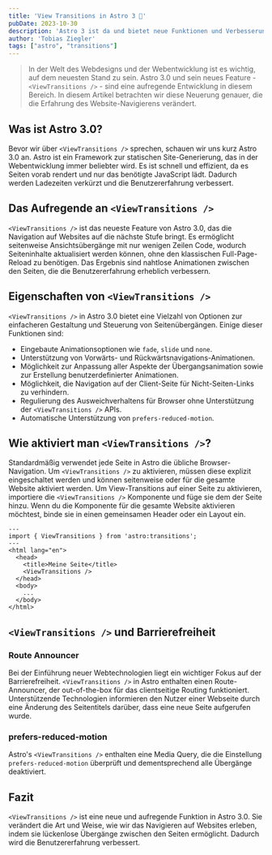```yaml
---
title: 'View Transitions in Astro 3 🚀'
pubDate: 2023-10-30
description: 'Astro 3 ist da und bietet neue Funktionen und Verbesserungen, eine davon sind View Transitions.'
author: 'Tobias Ziegler'
tags: ["astro", "transitions"]
---
```


>In der Welt des Webdesigns und der Webentwicklung ist es wichtig, auf dem neuesten Stand zu sein. Astro 3.0 und sein neues Feature - `<ViewTransitions />` - sind eine aufregende Entwicklung in diesem Bereich. In diesem Artikel betrachten wir diese Neuerung genauer, die die Erfahrung des Website-Navigierens verändert.

## Was ist Astro 3.0?

Bevor wir über `<ViewTransitions />` sprechen, schauen wir uns kurz Astro 3.0 an. Astro ist ein Framework zur statischen Site-Generierung, das in der Webentwicklung immer beliebter wird. Es ist schnell und effizient, da es Seiten vorab rendert und nur das benötigte JavaScript lädt. Dadurch werden Ladezeiten verkürzt und die Benutzererfahrung verbessert.

## Das Aufregende an `<ViewTransitions />`

`<ViewTransitions />` ist das neueste Feature von Astro 3.0, das die Navigation auf Websites auf die nächste Stufe bringt. Es ermöglicht seitenweise Ansichtsübergänge mit nur wenigen Zeilen Code, wodurch Seiteninhalte aktualisiert werden können, ohne den klassischen Full-Page-Reload zu benötigen.  Das Ergebnis sind nahtlose Animationen zwischen den Seiten, die die Benutzererfahrung erheblich verbessern.

## Eigenschaften von `<ViewTransitions />`

`<ViewTransitions />` in Astro 3.0 bietet eine Vielzahl von Optionen zur einfacheren Gestaltung und Steuerung von Seitenübergängen. Einige dieser Funktionen sind:

- Eingebaute Animationsoptionen wie `fade`, `slide` und `none`.
- Unterstützung von Vorwärts- und Rückwärtsnavigations-Animationen.
- Möglichkeit zur Anpassung aller Aspekte der Übergangsanimation sowie zur Erstellung benutzerdefinierter Animationen.
- Möglichkeit, die Navigation auf der Client-Seite für Nicht-Seiten-Links zu verhindern.
- Regulierung des Ausweichverhaltens für Browser ohne Unterstützung der `<ViewTransitions />` APIs.
- Automatische Unterstützung von `prefers-reduced-motion`.

## Wie aktiviert man `<ViewTransitions />`?

Standardmäßig verwendet jede Seite in Astro die übliche Browser-Navigation. Um `<ViewTransitions />` zu aktivieren, müssen diese explizit eingeschaltet werden und können seitenweise oder für die gesamte Website aktiviert werden. Um View-Transitions auf einer Seite zu aktivieren, importiere die `<ViewTransitions />` Komponente und füge sie dem <head> der Seite hinzu. Wenn du die Komponente für die gesamte Website aktivieren möchtest, binde sie in einen gemeinsamen Header oder ein Layout ein.

```astro
---
import { ViewTransitions } from 'astro:transitions';
---
<html lang="en">
  <head>
    <title>Meine Seite</title>
    <ViewTransitions />
  </head>
  <body>
    ...
  </body>
</html>
```

## `<ViewTransitions />` und Barrierefreiheit
### Route Announcer
Bei der Einführung neuer Webtechnologien liegt ein wichtiger Fokus auf der Barrierefreiheit. `<ViewTransitions />` in Astro enthalten einen Route-Announcer, der out-of-the-box für das clientseitige Routing funktioniert. Unterstützende Technologien informieren den Nutzer einer Webseite durch eine Änderung des Seitentitels darüber, dass eine neue Seite aufgerufen wurde.

### prefers-reduced-motion
Astro's `<ViewTransitions />` enthalten eine Media Query, die die Einstellung `prefers-reduced-motion` überprüft und dementsprechend alle Übergänge deaktiviert.

## Fazit

`<ViewTransitions />` ist eine neue und aufregende Funktion in Astro 3.0. Sie verändert die Art und Weise, wie wir das Navigieren auf Websites erleben, indem sie lückenlose Übergänge zwischen den Seiten ermöglicht. Dadurch wird die Benutzererfahrung verbessert.